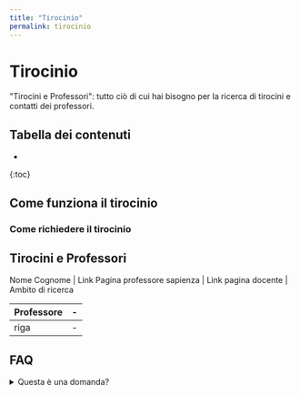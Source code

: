 ```yaml
---
title: "Tirocinio"
permalink: tirocinio
---
```


# Tirocinio 

"Tirocini e Professori": tutto ciò di cui hai bisogno per la ricerca di tirocini e contatti dei professori.

## Tabella dei contenuti
* 
{:toc}

## Come funziona il tirocinio 

### Come richiedere il tirocinio 

## Tirocini e Professori

Nome Cognome | Link Pagina professore sapienza | Link pagina docente | Ambito di ricerca

| Professore | - |
|-|:-:|
| riga | - |

## FAQ 

<details>
    <summary>Questa è una domanda?</summary>
    Si, lo è.
</details>
